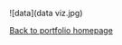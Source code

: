 ![data](data viz.jpg)

[Back to portfolio homepage](https://barrychen825.github.io/chen-portfolio/)
